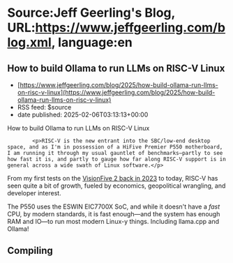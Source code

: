 # Source:Jeff Geerling's Blog, URL:https://www.jeffgeerling.com/blog.xml, language:en

## How to build Ollama to run LLMs on RISC-V Linux
 - [https://www.jeffgeerling.com/blog/2025/how-build-ollama-run-llms-on-risc-v-linux](https://www.jeffgeerling.com/blog/2025/how-build-ollama-run-llms-on-risc-v-linux)
 - RSS feed: $source
 - date published: 2025-02-06T03:13:13+00:00

<span class="field field--name-title field--type-string field--label-hidden">How to build Ollama to run LLMs on RISC-V Linux</span>

            <p>RISC-V is the new entrant into the SBC/low-end desktop space, and as I'm in possession of a HiFive Premier P550 motherboard, I am running it through my usual gauntlet of benchmarks—partly to see how fast it is, and partly to gauge how far along RISC-V support is in general across a wide swath of Linux software.</p>

<p>From my first tests on the <a href="https://www.jeffgeerling.com/blog/2023/risc-v-business-testing-starfives-visionfive-2-sbc">VisionFive 2 back in 2023</a> to today, RISC-V has seen quite a bit of growth, fueled by economics, geopolitical wrangling, and developer interest.</p>

<p>The P550 uses the ESWIN EIC7700X SoC, and while it doesn't have a <em>fast</em> CPU, by modern standards, it is fast enough—and the system has enough RAM and IO—to run most modern Linux-y things. Including llama.cpp and Ollama!</p>

<h2>Compiling

